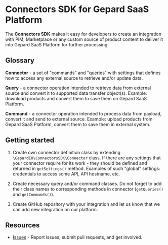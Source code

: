 # Connectors SDK for Gepard SaaS Platform

The **Connectors SDK** makes it easy for developers to create an integration with PIM, Marketplace or any custom source
of product content to deliver it into Gepard SaaS Platform for further processing.

## Glossary

**Connector** - a set of "commands" and "queries" with settings that defines how to access any external source to
retrieve and/or update data.

**Query** - a connector operation intended to retrieve data from external source and convert it to supported data
transfer object(s). Example: download products and convert them to save them on Gepard SaaS Platform.

**Command** - a connector operation intended to process data from payload, convert it and send to external source.
Example: upload products from Gepard SaaS Platform, convert them to save them in external system.

## Getting started

1. Create own connector definition class by extending `\GepardIO\ConnectorsSDK\Connector` class. If there are any
   settings that your connector require for its work - they should be defined and returned in `getSettings()` method.
   Examples of such "global" settings: credentials to access some API, API hostname, etc.

2. Create necessary query and/or command classes. Do not forget to add their class names to corresponding methods in
   connector (`getQueries()` and `getCommands()`).

3. Create GitHub repository with your integration and let us know that we can add new integration on our platform.

## Resources

* [Issues](https://github.com/Gepard-io/ConnectorsSDK/issues) - Report issues, submit pull requests, and get involved.
